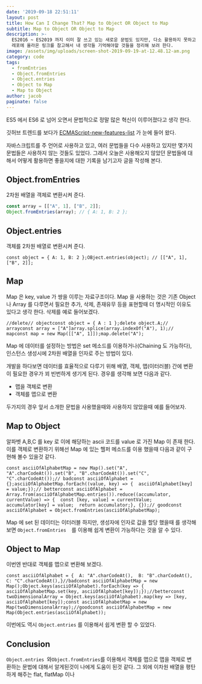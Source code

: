 ```yaml
---
date: '2019-09-18 22:51:11'
layout: post
title: How Can I Change That? Map to Object OR Object to Map
subtitle: Map to Object OR Object to Map
description: >-
  ES2016 ~ ES2019 까지 이미 잘 쓰고 있는 새로운 문법도 있지만, 다소 활용하지 못하고 있는 문법들도 있었다. 깃허브의 트렌트
  레포에 올라온 링크를 참고해서 내 생각들 기억해야할 것들을 정리해 보려 한다. 
image: /assets/img/uploads/screen-shot-2019-09-19-at-12.48.12-am.png
category: code
tags:
  - fromEntries
  - Object.fromEntries
  - Object.entries
  - Object to Map
  - Map to Object
author: jacob
paginate: false
---
```

ES5 에서 ES6 로 넘어 오면서 문법적으로 정말 많은 혁신이 이루어졌다고 생각 한다. 

깃허브 트렌드를 보다가 [ECMAScript-new-features-list](https://github.com/daumann/ECMAScript-new-features-list) 가 눈에 들어 왔다. 

자바스크립트를 주 언어로 사용하고 있고, 여러 문법들을 다수 사용하고 있지만 몇가지 문법들은 사용하지 않는 것들도 있었다. 그래서 오늘은 사용해오지 않았던 문법들에 대해서 어떻게 활용하면 좋을지에 대한 기록을 남기고자 글을 작성해 본다.

## Object.fromEntries

2차원 배열을 객체로 변환시켜 준다.

```js
const array = [["A", 1], ["B", 2]];
Object.fromEntries(array); // { A: 1, B: 2 };
```

## Object.entries

객체를 2차원 배열로 변환시켜 준다.

```
const object = { A: 1, B: 2 };OBject.entries(object); // [["A", 1], ["B", 2]];
```

## Map

Map 은 key, value 가 쌍을 이루는 자료구조이다. Map 을 사용하는 것은 기존 Object 나 Array 를 다루면서 필요한 추가, 삭제, 존재유무 등을 표현할때 더 명시적인 이유도 있다고 생각 한다. 삭제를 예로 들어보겠다.

```
//delete// objectconst object = { A : 1 };delete object.A;// arrayconst array = ["A"]array.splice(array.indexOf("A"), 1);// mapconst map = new Map([["A", 1]]);map.delete("A");
```

Map 에 데이터를 설정하는 방법은 set 메소드를 이용하거나(Chaining 도 가능하다), 인스턴스 생성시에 2차원 배열을 인자로 주는 방법이 있다.

개발을 하다보면 데이터를 효율적으로 다루기 위해 배열, 객체, 맵(이터러블) 간에 변환이 필요한 경우가 꾀 빈번하게 생기게 된다. 경우를 생각해 보면 다음과 같다.

* 맵을 객체로 변환
* 객체를 맵으로 변환

두가지의 경우 앞서 소개한 문법을 사용했을때와 사용하지 않았을때 예를 들어보자.

## Map to Object

알파벳 A,B,C 를 key 로 이에 해당하는 ascii 코드를 value 로 가진 Map 이 존재 한다. 이를 객체로 변환하기 위해선 Map 에 있는 헬퍼 메소드를 이용 했을때 다음과 같이 구현해 볼수 있을것 같다.

```
const asciiOfAlphabetMap = new Map().set("A", "A".charCodeAt()).set("B", "B".charCodeAt()).set("C", "C".charCodeAt());// badconst asciiOfAlphabet = {};asciiOfAlphabetMap.forEach((value, key) => {  asciiOfAlphabet[key] = value;});// betterconst asciiOfAlphabet = Array.from(asciiOfAlphabetMap.entries()).reduce((accumulator, currentValue) => {  const [key, value] = currentValue;  accumulator[key] = value;  return accumulator;}, {});// goodconst asciiOfAlphabet = Object.fromEntries(asciiOfAlphabetMap);
```

Map 에 set 된 데이터는 이터러블 하지만, 생성자에 인자로 값을 할당 했을때 를 생각해보면 `Object.fromEntries  `를 이용해 쉽게 변환이 가능하다는 것을 알 수 있다.

## Object to Map

이번엔 반대로 객체를 맵으로 변환해 보겠다.

```
const asciiOfAlphabet = {  A: "A".charCodeAt(),  B: "B".charCodeAt(),  C: "C".charCodeAt(),}//badconst asciiOfAlphabetMap = new Map();Object.keys(asciiOfAlphabet).forEach(key => {  asciiOfAlphabetMap.set(key, asciiOfAlphabet[key]);});//betterconst twoDimensionalArray = Object.keys(asciiOfAlphabet).map(key => [key, asciiOfAlphabet[key]);const asciiOfAlphabetMap = new Map(twoDimensionalArray);//goodconst asciiOfAlphabetMap = new Map(Object.entries(asciiOfAlphabet));
```

이번에도 역시 `Object.entries` 를 이용해서 쉽게 변환 할 수 있었다.

## Conclusion

`Object.entries `와` Object.fromEntries `를 이용해서 객체를 맵으로 맵을 객체로 변환하는 문법에 대해서 알게된것이 나에게 도움이 된것 같다. 그 외에  이차원 배열을 평탄하게 해주는 flat, flatMap 이나
